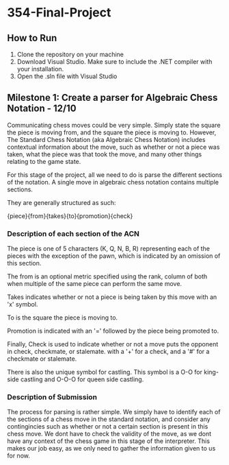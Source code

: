 # 354-Final-Project

## How to Run
1. Clone the repository on your machine
2. Download Visual Studio. Make sure to include the .NET compiler with your installation.
3. Open the .sln file with Visual Studio

## Milestone 1: Create a parser for Algebraic Chess Notation - 12/10
Communicating chess moves could be very simple. Simply state the square the piece is moving from, and the square the piece is moving to. However, The Standard Chess Notation (aka Algebraic Chess Notation) includes contextual information about the move, such as whether or not a piece was taken, what the piece was that took the move, and many other things relating to the game state. 

For this stage of the project, all we need to do is parse the different sections of the notation. A single move in algebraic chess notation contains multiple sections.

They are generally structured as such:

{piece}{from}{takes}{to}{promotion}{check}

### Description of each section of the ACN

The piece is one of 5 characters (K, Q, N, B, R) representing each of the pieces with the exception of the pawn, which is indicated by an omission of this section.

The from is an optional metric specified using the rank, column of both when multiple of the same piece can perform the same move. 

Takes indicates whether or not a piece is being taken by this move with an 'x' symbol.

To is the square the piece is moving to.

Promotion is indicated with an '=' followed by the piece being promoted to. 

Finally, Check is used to indicate whether or not a move puts the opponent in check, checkmate, or stalemate. with a '+' for a check, and a '#' for a checkmate or stalemate. 

There is also the unique symbol for castling. This symbol is a O-O for king-side castling and O-O-O for queen side castling. 

### Description of Submission
The process for parsing is rather simple. We simply have to identify each of the sections of a chess move in the standard notation, and consider any contingincies such as whether or not a certain section is present in this chess move. We dont have to check the validity of the move, as we dont have any context of the chess game in this stage of the interpreter. This makes our job easy, as we only need to gather the information given to us for now. 
